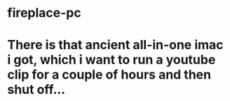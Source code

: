 # fireplace-pc
# There is that ancient all-in-one imac i got, which i want to run a youtube clip for a couple of hours and then shut off...
